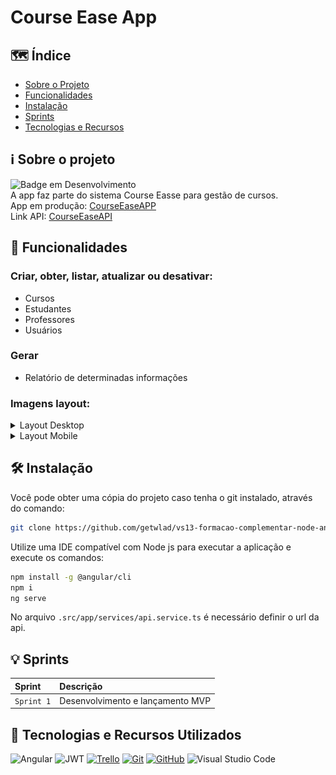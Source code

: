 # Course Ease App

## :world_map: Índice

- [Sobre o Projeto](#information_source-sobre-o-projeto)
- [Funcionalidades](#hammer-funcionalidades)
- [Instalação](#hammer_and_wrench-instalação)
- [Sprints](#bulb-sprints)
- [Tecnologias e Recursos](#open_book-tecnologias-e-recursos-utilizados)

## :information_source: Sobre o projeto

![Badge em Desenvolvimento](http://img.shields.io/static/v1?label=STATUS&message=EM%20MELHORIA%20CONTÍNUA&color=GREEN&style=for-the-badge)<br>
A app faz parte do sistema Course Easse para gestão de cursos. <br>
App em produção: [CourseEaseAPP](https://courseease.vercel.app/) <br>
Link API: [CourseEaseAPI](https://github.com/getwlad/course-ease-back) 

## :hammer: Funcionalidades

### Criar, obter, listar, atualizar ou desativar:

- Cursos
- Estudantes
- Professores
- Usuários

### Gerar

- Relatório de determinadas informações

### Imagens layout: <br>

<details>
  <summary>Layout Desktop</summary>
<img src="./docs/captura-desk-1.png" alt="Desk 1">
<img src="./docs/captura-desk-2.png" alt="Desk 2">
<img src="./docs/captura-desk-3.png" alt="Desk 3">
</p>
</details>
<details>
  <summary>Layout Mobile</summary>
<img src="./docs/captura-mobile-1.png" alt="Mob 1" width="256">
<img src="./docs/captura-mobile-2.png" alt="Mob 2" width="256">
<img src="./docs/captura-mobile-3.png" alt="Mob 3" width="256">
</details>

## :hammer_and_wrench: Instalação

Você pode obter uma cópia do projeto caso tenha o git instalado, através do comando:

```bash
git clone https://github.com/getwlad/vs13-formacao-complementar-node-angular-front.git
```

Utilize uma IDE compatível com Node js para executar a aplicação e execute os comandos:

```bash
npm install -g @angular/cli
npm i
ng serve
```

No arquivo `.src/app/services/api.service.ts` é necessário definir o url da api.<br>

## :bulb: Sprints

| Sprint     | Descrição                         |
| :--------- | :-------------------------------- |
| `Sprint 1` | Desenvolvimento e lançamento MVP |

## :open_book: Tecnologias e Recursos Utilizados

![Angular](https://img.shields.io/badge/angular-%23DD0031.svg?style=for-the-badge&logo=angular&logoColor=white)
![JWT](https://img.shields.io/badge/JWT-black?style=for-the-badge&logo=JSON%20web%20tokens)
[![Trello](https://img.shields.io/badge/Trello-0052CC?style=for-the-badge&logo=trello&logoColor=white)](https://trello.com/)
[![Git](https://img.shields.io/badge/GIT-E44C30?&style=for-the-badge&logo=git&logoColor=white)](https://git-scm.com/doc)
[![GitHub](https://img.shields.io/badge/GitHub-100000?&style=for-the-badge&logo=github&logoColor=white)](https://github.com/)
![Visual Studio Code](https://img.shields.io/badge/Visual%20Studio%20Code-0078d7.svg?style=for-the-badge&logo=visual-studio-code&logoColor=white)
